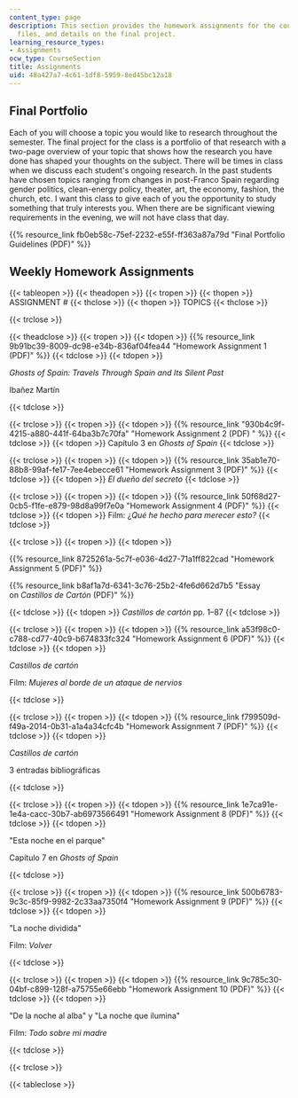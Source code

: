 ```yaml
---
content_type: page
description: This section provides the homework assignments for the course, associated
  files, and details on the final project.
learning_resource_types:
- Assignments
ocw_type: CourseSection
title: Assignments
uid: 48a427a7-4c61-1df8-5959-8ed45bc12a18
---
```


Final Portfolio
---------------

Each of you will choose a topic you would like to research throughout the semester. The final project for the class is a portfolio of that research with a two-page overview of your topic that shows how the research you have done has shaped your thoughts on the subject. There will be times in class when we discuss each student's ongoing research. In the past students have chosen topics ranging from changes in post-Franco Spain regarding gender politics, clean-energy policy, theater, art, the economy, fashion, the church, etc. I want this class to give each of you the opportunity to study something that truly interests you. When there are be significant viewing requirements in the evening, we will not have class that day.

{{% resource_link fb0eb58c-75ef-2232-e55f-ff363a87a79d "Final Portfolio Guidelines (PDF)" %}}

Weekly Homework Assignments
---------------------------

{{< tableopen >}}
{{< theadopen >}}
{{< tropen >}}
{{< thopen >}}
ASSIGNMENT #
{{< thclose >}}
{{< thopen >}}
TOPICS
{{< thclose >}}

{{< trclose >}}

{{< theadclose >}}
{{< tropen >}}
{{< tdopen >}}
{{% resource_link 9b91bc39-8009-dc98-e34b-836af04fea44 "Homework Assignment 1 (PDF)" %}}
{{< tdclose >}}
{{< tdopen >}}


_Ghosts of Spain: Travels Through Spain and Its Silent Past_

Ibañez Martín


{{< tdclose >}}

{{< trclose >}}
{{< tropen >}}
{{< tdopen >}}
{{% resource_link "930b4c9f-4215-a880-441f-64ba3b7c70fa" "Homework Assignment 2 (PDF)   " %}}
{{< tdclose >}}
{{< tdopen >}}
Capítulo 3 en _Ghosts of Spain_
{{< tdclose >}}

{{< trclose >}}
{{< tropen >}}
{{< tdopen >}}
{{% resource_link 35ab1e70-88b8-99af-fe17-7ee4ebecce61 "Homework Assignment 3 (PDF)" %}}
{{< tdclose >}}
{{< tdopen >}}
_El dueño del secreto_
{{< tdclose >}}

{{< trclose >}}
{{< tropen >}}
{{< tdopen >}}
{{% resource_link 50f68d27-0cb5-f1fe-e879-98d8a99f7e0a "Homework Assignment 4 (PDF)" %}}
{{< tdclose >}}
{{< tdopen >}}
Film: ¿_Qué he hecho para merecer esto?_
{{< tdclose >}}

{{< trclose >}}
{{< tropen >}}
{{< tdopen >}}


{{% resource_link 8725261a-5c7f-e036-4d27-71a1ff822cad "Homework Assignment 5 (PDF)" %}}

{{% resource_link b8af1a7d-6341-3c76-25b2-4fe6d662d7b5 "Essay on _Castillos de Cartón_ (PDF)" %}}


{{< tdclose >}}
{{< tdopen >}}
_Castillos de cartón_ pp. 1–87
{{< tdclose >}}

{{< trclose >}}
{{< tropen >}}
{{< tdopen >}}
{{% resource_link a53f98c0-c788-cd77-40c9-b674833fc324 "Homework Assignment 6 (PDF)" %}}
{{< tdclose >}}
{{< tdopen >}}


_Castillos de cartón_

Film: _Mujeres al borde de un ataque de nervios_


{{< tdclose >}}

{{< trclose >}}
{{< tropen >}}
{{< tdopen >}}
{{% resource_link f799509d-f49a-2014-0b31-a1a4a34cfc4b "Homework Assignment 7 (PDF)" %}}
{{< tdclose >}}
{{< tdopen >}}


_Castillos de cartón_

3 entradas bibliográficas


{{< tdclose >}}

{{< trclose >}}
{{< tropen >}}
{{< tdopen >}}
{{% resource_link 1e7ca91e-1e4a-cacc-30b7-ab6973566491 "Homework Assignment 8 (PDF)" %}}
{{< tdclose >}}
{{< tdopen >}}


"Esta noche en el parque"

Capítulo 7 en _Ghosts of Spain_


{{< tdclose >}}

{{< trclose >}}
{{< tropen >}}
{{< tdopen >}}
{{% resource_link 500b6783-9c3c-85f9-9982-2c33aa7350f4 "Homework Assignment 9 (PDF)" %}}
{{< tdclose >}}
{{< tdopen >}}


"La noche dividida"

Film: _Volver_


{{< tdclose >}}

{{< trclose >}}
{{< tropen >}}
{{< tdopen >}}
{{% resource_link 9c785c30-04bf-c899-128f-a75755e66ebb "Homework Assignment 10 (PDF)" %}}
{{< tdclose >}}
{{< tdopen >}}


"De la noche al alba" y "La noche que ilumina"

Film: _Todo sobre mi madre_


{{< tdclose >}}

{{< trclose >}}

{{< tableclose >}}